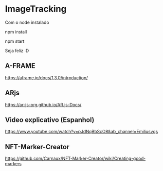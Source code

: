# ImageTracking

Com o node instalado

npm install

npm start

Seja feliz :D

## A-FRAME
https://aframe.io/docs/1.3.0/introduction/

## ARjs
https://ar-js-org.github.io/AR.js-Docs/

## Video explicativo (Espanhol)
https://www.youtube.com/watch?v=pJdNqBbScO8&ab_channel=Emiliusvgs

## NFT-Marker-Creator
https://github.com/Carnaux/NFT-Marker-Creator/wiki/Creating-good-markers
